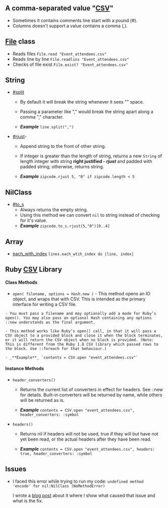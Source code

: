 ## A comma-separated value "[CSV](http://en.wikipedia.org/wiki/Comma-separated_values)"
- Sometimes it contains comments line start with a pound (#).
- Columns doesn't support a value contains a comma (,).

## [File](http://rubydoc.info/stdlib/core/File) class
- Reads files `File.read "Event_attendees.csv"`
- Reads line by line `File.readlins "Event_attendees.csv"`
- Checks of file exist `File.exist? "Event_attendees.csv"`


## String
- [#split](http://rubydoc.info/stdlib/core/String#split-instance_method)
	- By default it will break the string whenever it sees "" space.
	- Passing a parameter like "," would break the string apart along a comma "," character.
	
	- _**Example**_	 `line.split(",")`

- [#rjust](http://www.rubydoc.info/stdlib/core/String:rjust)- 
	- Append string to the front of other string.
	- If integer is greater than the length of string, returns a new `String` of length integer with string **right justified - _rjust_** and padded with padded string; otherwise, returns string.
	
	- _**Example**_	 `zipcode.rjust 5, "0" if zipcode.length < 5`

## NilClass 
- [#to_s](http://www.rubydoc.info/stdlib/core/NilClass:to_s)
	- Always returns the empty string.
	- Using this method we can convert `nil` to string instead of checking for it's value.
	- _**Example**_	 `zipcode.to_s.rjust(5,"0")[0..4]`
	

## Array 
- [each_with_index](http://rubydoc.info/stdlib/core/Enumerable#each_with_index-instance_method) `lines.each_wtih_index do |line, index|`


## Ruby [CSV](http://rubydoc.info/stdlib/csv) Library


#### Class Methods
   - `open( filename, options = Hash.new )`
	- This method opens an IO object, and wraps that with CSV. This is intended as the primary interface for writing a CSV file.

	- You must pass a filename and may optionally add a mode for Ruby’s open(). You may also pass an optional Hash containing any options ::new understands as the final argument.

	- This method works like Ruby’s open() call, in that it will pass a CSV object to a provided block and close it when the block terminates, or it will return the CSV object when no block is provided. (Note: This is different from the Ruby 1.8 CSV library which passed rows to the block. Use ::foreach for that behaviour.) 

	- _**Example**_	`contents = CSV.open "event_attendees.csv"`

#### Instance Methods
- `header_converters()`
	- Returns the current list of converters in effect for headers. See ::new for details. Built-in converters will be returned by name, while others will be returned as is.

	- _**Example**_	`contents = CSV.open "event_attendees.csv", header_converters: :symbol`	
	
- `headers()`
	- Returns nil if headers will not be used, true if they will but have not yet been read, or the actual headers after they have been read.

	- _**Example**_	`contents = CSV.open "event_attendees.csv", headers: true, header_converters: :symbol`

## Issues
- I faced this error while trying to run my code: `undefined method 'encode' for nil:NilClass (NoMethodError)`

	I wrote a [blog post](bit.ly/1y1Kypg) about it where I show what caused that issue and what is the fix.
	

